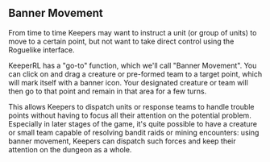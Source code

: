 Banner Movement
----

From time to time Keepers may want to instruct a unit (or group of units) to move to a certain point, but not want to take direct control using the Roguelike interface.


KeeperRL has a "go-to" function, which we'll call "Banner Movement".  You can click on and drag a creature or pre-formed team to a target point, which will mark itself with a banner icon.  Your designated creature or team will then go to that point and remain in that area for a few turns.


This allows Keepers to dispatch units or response teams to handle trouble points without having to focus all their attention on the potential problem.  Especially in later stages of the game, it's quite possible to have a creature or small team capable of resolving bandit raids or mining encounters: using banner movement, Keepers can dispatch such forces and keep their attention on the dungeon as a whole.
